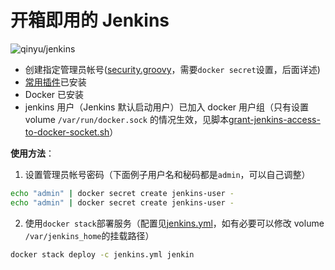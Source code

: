 # 开箱即用的 Jenkins

![qinyu/jenkins](https://img.shields.io/docker/automated/qinyu/jenkins.svg)

- 创建指定管理员帐号([security.groovy](https://github.com/qinyu/docker/blob/master/jenkins-outofbox/security.groovy)，需要`docker secret`设置，后面详述)
- [常用插件](https://github.com/qinyu/docker/blob/master/jenkins-outofbox/plugins.txt)已安装
- Docker 已安装
- jenkins 用户（Jenkins 默认启动用户）已加入 docker 用户组（只有设置 volume `/var/run/docker.sock` 的情况生效，见脚本[grant-jenkins-access-to-docker-socket.sh](https://github.com/qinyu/docker/blob/master/jenkins-outofbox/grant-jenkins-access-to-docker-socket.sh)）

**使用方法**：

1. 设置管理员帐号密码（下面例子用户名和秘码都是`admin`，可以自己调整）
```sh
echo "admin" | docker secret create jenkins-user -
echo "admin" | docker secret create jenkins-user -
```
2. 使用`docker stack`部署服务（配置见[jenkins.yml](https://github.com/qinyu/docker/blob/master/jenkins-outofbox/jenkins.yml)，如有必要可以修改 volume `/var/jenkins_home`的挂载路径）
```sh
docker stack deploy -c jenkins.yml jenkin
```
